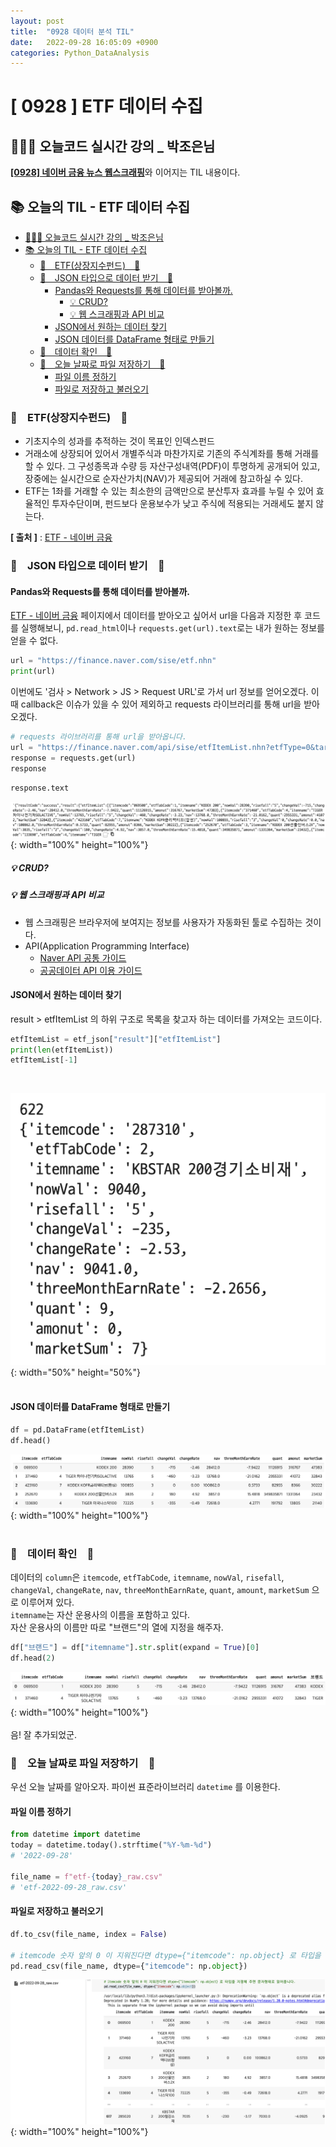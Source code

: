 ```yaml
---
layout: post
title:  "0928 데이터 분석 TIL"
date:   2022-09-28 16:05:09 +0900
categories: Python_DataAnalysis
---
```

# [ 0928 ] ETF 데이터 수집



## 👩🏻‍💻 오늘코드 실시간 강의 _ 박조은님

[**[0928] 네이버 금융 뉴스 웹스크래핑**](https://seul1230.github.io/2022_likelion/2022-09-28-likelion-TIL1/)와 이어지는 TIL 내용이다. 
<br/>

## 📚 오늘의 TIL - ETF 데이터 수집

  - [👩🏻‍💻 오늘코드 실시간 강의 _ 박조은님](#-오늘코드-실시간-강의-_-박조은님)
  - [📚 오늘의 TIL - ETF 데이터 수집](#-오늘의-til---etf-데이터-수집)
    - [🐾　ETF(상장지수펀드)　🐾](#etf상장지수펀드)
    - [🐾　JSON 타입으로 데이터 받기　🐾](#json-타입으로-데이터-받기)
      - [Pandas와 Requests를 통해 데이터를 받아볼까.](#pandas와-requests를-통해-데이터를-받아볼까)
        - [💡 CRUD?](#-crud)
        - [💡 웹 스크래핑과 API 비교](#-웹-스크래핑과-api-비교)
      - [JSON에서 원하는 데이터 찾기](#json에서-원하는-데이터-찾기)
      - [JSON 데이터를 DataFrame 형태로 만들기](#json-데이터를-dataframe-형태로-만들기)
    - [🐾　데이터 확인　🐾](#데이터-확인)
    - [🐾　오늘 날짜로 파일 저장하기　🐾](#오늘-날짜로-파일-저장하기)
      - [파일 이름 정하기](#파일-이름-정하기)
      - [파일로 저장하고 불러오기](#파일로-저장하고-불러오기)


### 🐾　ETF(상장지수펀드)　🐾
- 기초지수의 성과를 추적하는 것이 목표인 인덱스펀드
- 거래소에 상장되어 있어서 개별주식과 마찬가지로 기존의 주식계좌를 통해 거래를 할 수 있다. 그 구성종목과 수량 등 자산구성내역(PDF)이 투명하게 공개되어 있고, 장중에는 실시간으로 순자산가치(NAV)가 제공되어 거래에 참고하실 수 있다. 
- ETF는 1좌를 거래할 수 있는 최소한의 금액만으로 분산투자 효과를 누릴 수 있어 효율적인 투자수단이며, 펀드보다 운용보수가 낮고 주식에 적용되는 거래세도 붙지 않는다. 

**[ 출처 ]** : [ETF - 네이버 금융](https://finance.naver.com/sise/etf.nhn) <br/>


### 🐾　JSON 타입으로 데이터 받기　🐾
#### Pandas와 Requests를 통해 데이터를 받아볼까.
[ETF - 네이버 금융](https://finance.naver.com/sise/etf.nhn) 페이지에서 데이터를 받아오고 싶어서 url을 다음과 지정한 후 코드를 실행해보니, `pd.read_html`이나 `requests.get(url).text`로는 내가 원하는 정보를 얻을 수 없다.
```python
url = "https://finance.naver.com/sise/etf.nhn"
print(url)
```
이번에도 '검사 > Network > JS > Request URL'로 가서 url 정보를 얻어오겠다. 이때 callback은 이슈가 있을 수 있어 제외하고 requests 라이브러리를 통해 url을 받아오겠다. 
```python
# requests 라이브러리를 통해 url을 받아옵니다.
url = "https://finance.naver.com/api/sise/etfItemList.nhn?etfType=0&targetColumn=market_sum&sortOrder=desc"
response = requests.get(url)
response
```
```python
response.text
```
![etf_json](/assets/img/img_220928/etf_json.png){: width="100%" height="100%"} <br/>

##### 💡 CRUD?
##### 💡 웹 스크래핑과 API 비교
- 웹 스크래핑은 브라우저에 보여지는 정보를 사용자가 자동화된 툴로 수집하는 것이다.
- API(Application Programming Interface)
    - [Naver API 공통 가이드](https://developers.naver.com/docs/common/openapiguide/apilist.md#%EB%A1%9C%EA%B7%B8%EC%9D%B8-%EB%B0%A9%EC%8B%9D-%EC%98%A4%ED%94%88-api)
    - [공공데이터 API 이용 가이드](https://www.data.go.kr/ugs/selectPublicDataUseGuideView.do)

#### JSON에서 원하는 데이터 찾기
result > etfItemList 의 하위 구조로 목록을 찾고자 하는 데이터를 가져오는 코드이다. 
```python
etfItemList = etf_json["result"]["etfItemList"]
print(len(etfItemList))
etfItemList[-1]
```
<br/>

![json_etfItemList](/assets/img/img_220928/json_etfItemList.png){: width="50%" height="50%"} <br/><br/>

#### JSON 데이터를 DataFrame 형태로 만들기
```python
df = pd.DataFrame(etfItemList)
df.head()
```
![json_dataframe](/assets/img/img_220928/json_dataframe.png){: width="100%" height="100%"} <br/><br/>

### 🐾　데이터 확인　🐾
데이터의 `column`은 `itemcode`, `etfTabCode`, `itemname`, `nowVal`, `risefall`, `changeVal`, `changeRate`, `nav`, `threeMonthEarnRate`, `quant`, `amount`, `marketSum` 으로 이루어져 있다.
<br/>
`itemname`는 자산 운용사의 이름을 포함하고 있다.
<br/>
자산 운용사의 이름만 따로 "브랜드"의 열에 지정을 해주자.

```python
df["브랜드"] = df["itemname"].str.split(expand = True)[0]
df.head(2)
```
![df_brand](/assets/img/img_220928/df_brand.png){: width="100%" height="100%"} <br/><br/>
음! 잘 추가되었군.

### 🐾　오늘 날짜로 파일 저장하기　🐾

우선 오늘 날짜를 알아오자. 파이썬 표준라이브러리 `datetime` 를 이용한다.

#### 파일 이름 정하기
```python
from datetime import datetime
today = datetime.today().strftime("%Y-%m-%d")
# '2022-09-28'

file_name = f"etf-{today}_raw.csv"
# 'etf-2022-09-28_raw.csv'
```
#### 파일로 저장하고 불러오기
```python
df.to_csv(file_name, index = False)

# itemcode 숫자 앞의 0 이 지워진다면 dtype={"itemcode": np.object} 로 타입을 지정해 주면 문자형태로 읽어옵니다.
pd.read_csv(file_name, dtype={"itemcode": np.object})
```
![etf_raw_0928](/assets/img/img_220928/etf_raw_0928.png){: width="100%" height="100%"} <br/>



<!-- ### 🐾　ETF란　🐾
### 🐾　ETF란　🐾
### 🐾　ETF란　🐾
### 🐾　ETF란　🐾
### 🐾　ETF란　🐾
### 🐾　ETF란　🐾 -->
